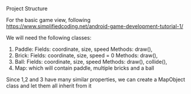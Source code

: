 Project Structure

For the basic game view, following https://www.simplifiedcoding.net/android-game-development-tutorial-1/

We will need the following classes:
1. Paddle: 
Fields: coordinate, size, speed
Methods: draw(), 
2. Brick:
Fields: coordinate, size, speed = 0
Methods: draw(),
3. Ball:
Fields: coordinate, size, speed
Methods: draw(), collide(),
4. Map:
which will contain paddle, multiple bricks and a ball

Since 1,2 and 3 have many similar properties, we can create a MapObject class and let them all inherit from it
